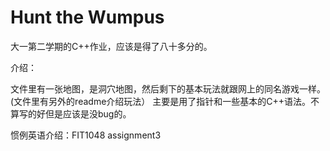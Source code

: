 # Hunt the Wumpus
大一第二学期的C++作业，应该是得了八十多分的。


介绍：

文件里有一张地图，是洞穴地图，然后剩下的基本玩法就跟网上的同名游戏一样。(文件里有另外的readme介绍玩法）
主要是用了指针和一些基本的C++语法。不算写的好但是应该是没bug的。

惯例英语介绍：FIT1048 assignment3
